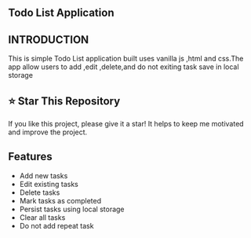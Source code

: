 ## Todo List Application

## INTRODUCTION
This is simple Todo List application built uses vanilla js ,html and css.The app allow users to add ,edit ,delete,and do not exiting task save in local storage

## ⭐ Star This Repository

If you like this project, please give it a star! It helps to keep me motivated and improve the project.


## Features
- Add new tasks
- Edit existing tasks
- Delete tasks
- Mark tasks as completed
- Persist tasks using local storage
- Clear all tasks
- Do not add repeat task
